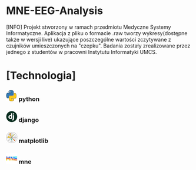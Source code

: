 # MNE-EEG-Analysis
[INFO]
Projekt stworzony w ramach przedmiotu Medyczne Systemy Informatyczne. Aplikacja z pliku o formacie .raw tworzy wykresy(dostępne także w wersji live) ukazujące poszczególne wartości zczytywane z czujników umieszczonych na "czepku". Badania zostały zrealizowane przez jednego z studentów w pracowni Instytutu Informatyki UMCS.


# [Technologia]
### ![matplotlib icon](https://github.com/n1ceS/MNE-EEG-Analysis/blob/master/img/icon-python.png)   python
### ![matplotlib icon](https://github.com/n1ceS/MNE-EEG-Analysis/blob/master/img/icon-django.png)   django
### ![matplotlib icon](https://github.com/n1ceS/MNE-EEG-Analysis/blob/master/img/icon-matplotlib.png)   matplotlib
### ![matplotlib icon](https://github.com/n1ceS/MNE-EEG-Analysis/blob/master/img/icon-mne.png)   mne
